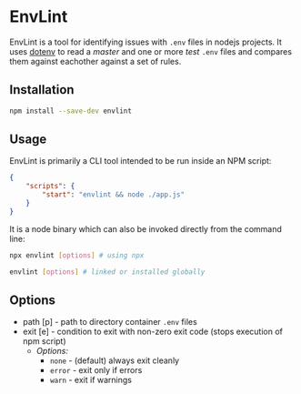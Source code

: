 # EnvLint

EnvLint is a tool for identifying issues with `.env` files in nodejs projects. It uses [dotenv]() to read a _master_ and one or more _test_ `.env` files and compares them against eachother against a set of rules. 

## Installation

``` bash
npm install --save-dev envlint
```

## Usage

EnvLint is primarily a CLI tool intended to be run inside an NPM script: 

``` JSON
{
    "scripts": {
        "start": "envlint && node ./app.js"
    }
}
```

It is a node binary which can also be invoked directly from the command line:

``` bash
npx envlint [options] # using npx

envlint [options] # linked or installed globally
```

## Options

- path [p] - path to directory container `.env` files
- exit [e] - condition to exit with non-zero exit code (stops execution of npm script)
    - _Options:_
        - `none` - (default) always exit cleanly
        - `error` - exit only if errors
        - `warn` - exit if warnings
